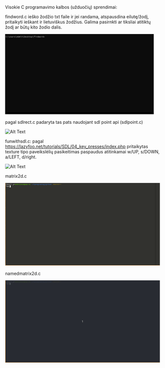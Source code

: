 Visokie C programavimo kalbos (užduočių) sprendimai:

findword.c ieško žodžio txt faile ir jei randama, atspausdina eilutę/žodį, pritaikyti ieškant ir lietuviškus žodžius. Galima pasirnkti ar tiksliai atitiktų žodį ar būtų kito žodio dalis.

![Alt Text](https://github.com/AndrejusAnto/Cprograming/blob/master/newfindword.gif)

pagal sdlrect.c padaryta tas pats naudojant sdl point api (sdlpoint.c)   

![Alt Text](https://github.com/AndrejusAnto/Cprograming/blob/master/sdlrectpoint.gif)


funwithsdl.c: pagal https://lazyfoo.net/tutorials/SDL/04_key_presses/index.php pritaikytas texture tipo paveikslėlių pasikeitimas paspaudus atitinkamai w/UP, s/DOWN, a/LEFT, d/right.

![Alt Text](https://github.com/AndrejusAnto/Cprograming/blob/master/sdldemo.gif)


matrix2d.c

![Alt Text](https://github.com/AndrejusAnto/Cprograming/blob/master/matrix2d.gif)


namedmatrix2d.c

![Alt Text](https://github.com/AndrejusAnto/Cprograming/blob/master/namedmatrix2d.gif)


